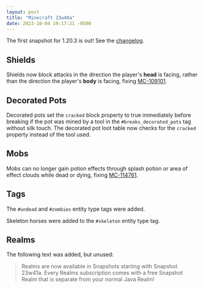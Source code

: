 ```yaml
---
layout: post
title: "Minecraft 23w40a"
date: 2023-10-04 19:17:21 -0500
---
```


The first snapshot for 1.20.3 is out! See the [changelog](https://www.minecraft.net/en-us/article/minecraft-snapshot-23w40a).

## Shields

Shields now block attacks in the direction the player's **head** is facing, rather than the direction the player's **body** is facing, fixing [MC-109101](https://bugs.mojang.com/browse/MC-109101).

## Decorated Pots

Decorated pots set the `cracked` block property to true immediately before breaking if the pot was mined by a tool in the `#breaks_decorated_pots` tag without silk touch. The decorated pot loot table now checks for the `cracked` property instead of the tool used.

## Mobs

Mobs can no longer gain potion effects through splash potion or area of effect clouds while dead or dying, fixing [MC-114761](https://bugs.mojang.com/browse/MC-114761).

## Tags

The `#undead` and `#zombies` entity type tags were added.

Skeleton horses were added to the `#skeleton` entity type tag.

## Realms

The following text was added, but unused:

> Realms are now available in Snapshots starting with Snapshot 23w41a. Every Realms subscription comes with a free Snapshot Realm that is separate from your normal Java Realm!


